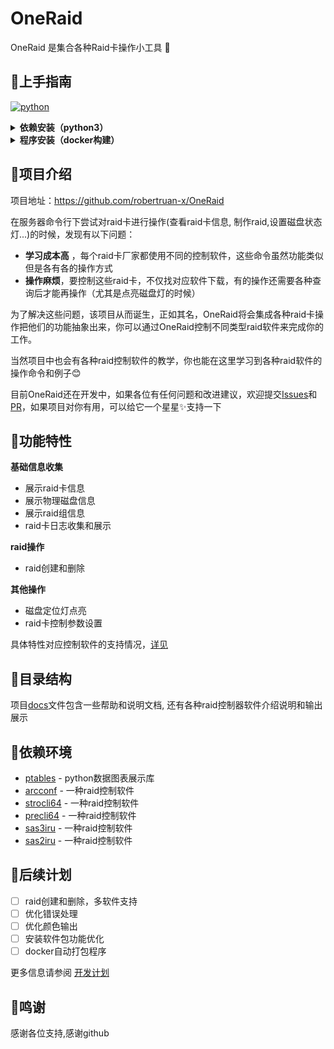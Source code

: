 # OneRaid
OneRaid 是集合各种Raid卡操作小工具 🚀

## 🐰上手指南
[![python](https://img.shields.io/badge/python-%3E%3D3.5-brightgreen)]()
<details>
<summary><b>依赖安装（python3）</b></summary>
1. 安装prettytable

```bash
pip3 install prettytable
```
2. 此时你就能通过python3 运行one_raid.py

3. (可选) 安装pyinstaller, 可以把python脚本打包成可执行二进制文件

```bash
# 安装pyinstaller
pip3 install pyinstaller

# 打包python脚本
pyinstalller -F one_raid.py
```
</details>


<details>
<summary><b>程序安装（docker构建）</b></summary>
1. 直接拉去打包好的携带pyinstaller的docker 容器 

```bash
docker pull docker4robert/oneraid-builder
```

2. 使用docker镜像构建可执行文件

```bash
docker run --rm \
    -v "${PWD}:/src" \
    docker4robert/oneraid-builder \
    --noconfirm \
    --onefile \
    --log-level DEBUG \
    --clean \
    one_raid.py
```

3. （可选）该镜像也可以自己构建

```bash
docker build -t your-oneraid-builder .
```

</details>


## 👾项目介绍
项目地址：https://github.com/robertruan-x/OneRaid

在服务器命令行下尝试对raid卡进行操作(查看raid卡信息, 制作raid,设置磁盘状态灯...)的时候，发现有以下问题：
- **学习成本高** ，每个raid卡厂家都使用不同的控制软件，这些命令虽然功能类似但是各有各的操作方式
- **操作麻烦**，要控制这些raid卡，不仅找对应软件下载，有的操作还需要各种查询后才能再操作（尤其是点亮磁盘灯的时候）

为了解决这些问题，该项目从而诞生，正如其名，OneRaid将会集成各种raid卡操作把他们的功能抽象出来，你可以通过OneRaid控制不同类型raid软件来完成你的工作。


当然项目中也会有各种raid控制软件的教学，你也能在这里学习到各种raid软件的操作命令和例子😊

目前OneRaid还在开发中，如果各位有任何问题和改进建议，欢迎提交[Issues](https://github.com/robertruan-x/OneRaid/issues)和[PR](https://github.com/robertruan-x/OneRaid/pulls)，如果项目对你有用，可以给它一个星星✨支持一下

## 🐲功能特性
**基础信息收集**
- 展示raid卡信息
- 展示物理磁盘信息
- 展示raid组信息
- raid卡日志收集和展示

**raid操作**
- raid创建和删除

**其他操作**
- 磁盘定位灯点亮
- raid卡控制参数设置

具体特性对应控制软件的支持情况，[详见](https://github.com/robertruan-x/OneRaid/blob/main/docs/support.md)

## 🐷目录结构

项目[docs](https://github.com/robertruan-x/OneRaid/tree/main/docs)文件包含一些帮助和说明文档, 还有各种raid控制器软件介绍说明和输出展示

## 🐼依赖环境
- [ptables]() - python数据图表展示库
- [arcconf](https://github.com/robertruan-x/OneRaid/tree/main/docs/arcconf) - 一种raid控制软件
- [strocli64](https://github.com/robertruan-x/OneRaid/tree/main/docs/strocli64) - 一种raid控制软件
- [precli64](https://github.com/robertruan-x/OneRaid/tree/main/docs/precli64) - 一种raid控制软件
- [sas3iru](https://github.com/robertruan-x/OneRaid/tree/main/docs/sas3iru) - 一种raid控制软件
- [sas2iru](https://github.com/robertruan-x/OneRaid/tree/main/docs/sas2iru) - 一种raid控制软件

## 🐔后续计划
- [ ] raid创建和删除，多软件支持
- [ ] 优化错误处理
- [ ] 优化颜色输出
- [ ] 安装软件包功能优化
- [ ] docker自动打包程序

更多信息请参阅 [开发计划](https://github.com/robertruan-x/OneRaid/blob/main/docs/todolist.md)

## 🐻鸣谢

感谢各位支持,感谢github